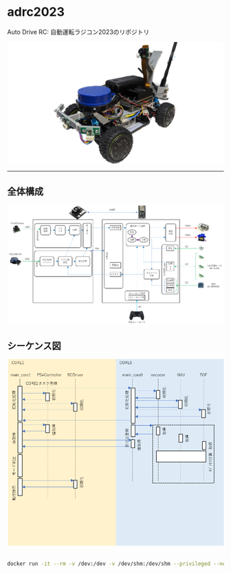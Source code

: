 # adrc2023

Auto Drive RC: 自動運転ラジコン2023のリポジトリ

![](docs/adrc2023.png)

---

## 全体構成

![](docs/function_block.png)

## シーケンス図

![](docs/sequence_diagram.png)

##

```bash
docker run -it --rm -v /dev:/dev -v /dev/shm:/dev/shm --privileged --net=host microros/micro-ros-agent:foxy serial --dev /dev/ttyTHS0 
```
